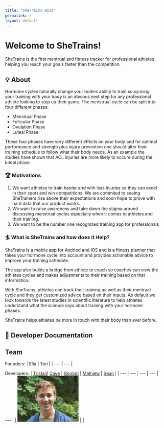 ```yaml
---
title: "SheTrains Docs"
permalink: /
layout: default
---
```


# Welcome to SheTrains!
SheTrains is the first mentrual and fitness tracker for professional athletes helping you reach your goals faster than the competition.

## :bulb: About
Hormone cycles naturally change your bodies ability to train so syncing your training with your body is an obvious next step for any professional athlete looking to step up their game. The menstrual cycle can be split into four different phases:
- Menstrual Phase
- Follicular Phase
- Ovulation Phase
- Luteal Phase

These four phases have very different effects on your body and for optimal performance and strength plus injury prevention one should alter their training schedule to follow what their body needs. As an example the studies have shown that ACL injuries are more likely to occure during the luteal phase.

### :trophy: Motivations
   1. We want athletes to train harder and with less injuries so they can excel in their sport and win competitions. We are commited to seeing SheTrainers rise above their expectations and soon hope to prove with hard data that our product works. 
   2. We want to raise awareness and take down the stigma around discussing menstrual cycles especially when it comes to athletes and their training.
   3. We want to be the number one recognized training app for professionals 

### :surfer: What is SheTrains and how does it Help?
SheTrains is a mobile app for Andriod and IOS and is a fitness planner that takes your hormone cycle into account and provides actionable advice to improve your training schedule. 

The app also builds a bridge from athlete to coach so coaches can view the athletes cycles and makes adjustments to their training based on that information.

With SheTrains, athletes can track their training as well as their mentrual cycle and they get customized advice based on their inputs. As default we look towards the latest studies in scientific literature to help athletes understand what the science says about training with your hormone phases. 

SheTrains helps athletes be more in touch with their body than ever before.

## :book: Developer Documentation

## Team
Founders:
| Ella | Tori |
| --- | --- |

Developers: 
| [Tristan][Tristan_link]| [Dave][Dave_link] | [Gordon][Gordon_link] | [Mathiew][Mathiew_link] | [Sean][Sean_link] |
| --- | --- | --- | --- | --- |
| <img src="https://github.com/cusitristan/SheTrainsDocs/blob/main/imgs/Tristan_img.jpg" width = "200" height = "150"> | |





[Ella_img]:
[Tori_img]:
[Tristan_link]:https://github.com/cusitristan "GitHub Link"
[Dave_link]:https://github.com/NewcDukem "GitHub Link"
[Sean_link]:https://github.com/LivingInLimbo "GitHub Link"
[Mathiew_link]:https://github.com/matthewvb77 "GitHub Link"
[Gordon_link]: https://github.com/gordonchiang "GitHub Link"



